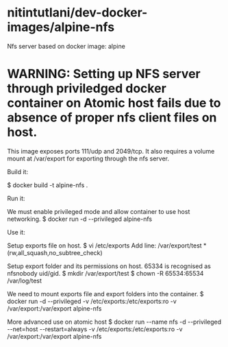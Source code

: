 # nitintutlani/dev-docker-images/alpine-nfs
Nfs server based on docker image: alpine

# WARNING: Setting up NFS server through priviledged docker container on Atomic host fails due to absence of proper nfs client files on host.

This image exposes ports 111/udp and 2049/tcp. It also requires a volume mount at /var/export for exporting through the nfs server.

Build it:

  $ docker build -t alpine-nfs .

Run it:

  We must enable privileged mode and allow container to use host networking.
  $ docker run -d --privileged alpine-nfs

Use it:

  Setup exports file on host.
  $ vi /etc/exports
    Add line: /var/export/test     *(rw,all_squash,no_subtree_check)

  Setup export folder and its permissions on host. 65334 is recognised as nfsnobody uid/gid.
  $ mkdir /var/export/test
  $ chown -R 65534:65534 /var/log/test

  We need to mount exports file and export folders into the container.
  $ docker run -d --privileged -v /etc/exports:/etc/exports:ro -v /var/export:/var/export alpine-nfs
  
  More advanced use on atomic host
  $ docker run --name nfs -d --privileged --net=host --restart=always -v /etc/exports:/etc/exports:ro -v /var/export:/var/export alpine-nfs

